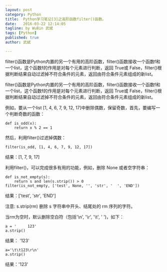 ```yaml
---
layout: post
category: Python
title:  Python学习笔记[3]之高阶函数filter()函数。
date:   2016-03-22 12:14:05
tagline: by WuBin 武斌
tags: [Python]
published: true
author: 武斌

---
```


filter()函数是Python内置的另一个有用的高阶函数，filter()函数接收一个函数f和一个list，这个函数f的作用是对每个元素进行判断，返回 True或 False，filter()根据判断结果自动过滤掉不符合条件的元素，返回由符合条件元素组成的新list。

<!--more-->

filter()函数是Python内置的另一个有用的高阶函数，filter()函数接收一个函数f和一个list，这个函数f的作用是对每个元素进行判断，返回 True或 False，filter()根据判断结果自动过滤掉不符合条件的元素，返回由符合条件元素组成的新list。

例如，要从一个list [1, 4, 6, 7, 9, 12, 17]中删除偶数，保留奇数，首先，要编写一个判断奇数的函数：

	def is_odd(x):
    	return x % 2 == 1
然后，利用filter()过滤掉偶数：

	filter(is_odd, [1, 4, 6, 7, 9, 12, 17])
结果：[1, 7, 9, 17]

利用filter()，可以完成很多有用的功能，例如，删除 None 或者空字符串：

	def is_not_empty(s):
	    return s and len(s.strip()) > 0
	filter(is_not_empty, ['test', None, '', 'str', '  ', 'END'])
结果：['test', 'str', 'END']

注意: s.strip(rm) 删除 s 字符串中开头、结尾处的 rm 序列的字符。

当rm为空时，默认删除空白符（包括'\n', '\r', '\t', ' ')，如下：

	a = '     123'
	a.strip()
结果： '123'

	a='\t\t123\r\n'
	a.strip()
结果：'123'